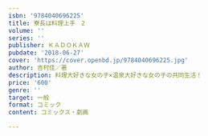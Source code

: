```yaml
---
isbn: '9784040696225'
title: 寮長は料理上手　2
volume: ''
series: ''
publisher: ＫＡＤＯＫＡＷ
pubdate: '2018-06-27'
cover: 'https://cover.openbd.jp/9784040696225.jpg'
author: 吉村佳／著
description: 料理大好きな女の子×温泉大好きな女の子の共同生活！
price: '600'
genre: ''
target: 一般
format: コミック
content: コミックス・劇画

---
```

